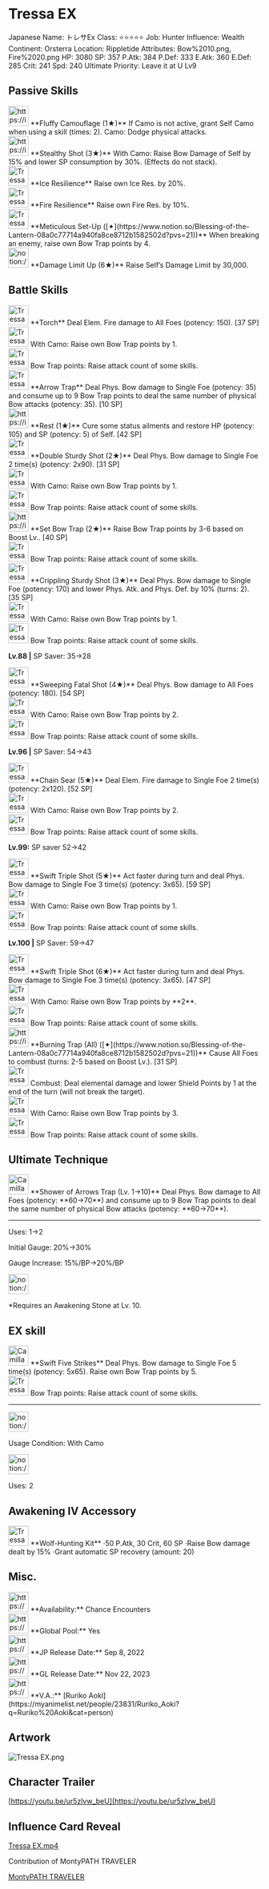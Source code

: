 # Tressa EX

Japanese Name: トレサEx
Class: ⭐️⭐️⭐️⭐️⭐️
Job: Hunter
Influence: Wealth
Continent: Orsterra
Location: Rippletide
Attributes: Bow%2010.png, Fire%2020.png
HP: 3080
SP: 357
P.Atk: 384
P.Def: 333
E.Atk: 360
E.Def: 285
Crit: 241
Spd: 240
Ultimate Priority: Leave it at U Lv9

## Passive Skills

<aside>
<img src="https://img.game8.jp/7801093/a66785d1dac85208697ab48315bfbbc9.png/show" alt="https://img.game8.jp/7801093/a66785d1dac85208697ab48315bfbbc9.png/show" width="40px" /> **Fluffy Camouflage (1★)**
If Camo is not active, grant Self Camo when using a skill (times: 2).
Camo: Dodge physical attacks.

</aside>

<aside>
<img src="https://img.game8.jp/6930255/17bbb3a57e1f99256daf824e99d41a44.png/show" alt="https://img.game8.jp/6930255/17bbb3a57e1f99256daf824e99d41a44.png/show" width="40px" /> **Stealthy Shot (3★)**
With Camo: Raise Bow Damage of Self by 15% and lower SP consumption by 30%. (Effects do not stack).

</aside>

<aside>
<img src="Tressa%20EX%200b5db6785d514c2ebb35033b73fd11b7/Ice_Resilience.png" alt="Tressa%20EX%200b5db6785d514c2ebb35033b73fd11b7/Ice_Resilience.png" width="40px" /> **Ice Resilience**
Raise own Ice Res. by 20%.

</aside>

<aside>
<img src="Tressa%20EX%200b5db6785d514c2ebb35033b73fd11b7/Fire_Resilience.png" alt="Tressa%20EX%200b5db6785d514c2ebb35033b73fd11b7/Fire_Resilience.png" width="40px" /> **Fire Resilience**
Raise own Fire Res. by 10%.

</aside>

<aside>
<img src="Tressa%20EX%200b5db6785d514c2ebb35033b73fd11b7/Arrows_of_Wisdom.png" alt="Tressa%20EX%200b5db6785d514c2ebb35033b73fd11b7/Arrows_of_Wisdom.png" width="40px" /> **Meticulous Set-Up ([✦](https://www.notion.so/Blessing-of-the-Lantern-08a0c77714a940fa8ce8712b1582502d?pvs=21))**
When breaking an enemy, raise own Bow Trap points by 4.

</aside>

<aside>
<img src="notion://custom_emoji/2482af5e-3bb7-4af8-a110-df4150e44521/17debbc6-5396-80a6-933a-007af3a7f551" alt="notion://custom_emoji/2482af5e-3bb7-4af8-a110-df4150e44521/17debbc6-5396-80a6-933a-007af3a7f551" width="40px" /> **Damage Limit Up (6★)**
Raise Self’s Damage Limit by 30,000.

</aside>

## Battle Skills

<aside>
<img src="Tressa%20EX%200b5db6785d514c2ebb35033b73fd11b7/Fire.png" alt="Tressa%20EX%200b5db6785d514c2ebb35033b73fd11b7/Fire.png" width="40px" /> **Torch**
Deal Elem. Fire damage to All Foes (potency: 150). [37 SP]

<aside>
<img src="Tressa%20EX%200b5db6785d514c2ebb35033b73fd11b7/Camo.png" alt="Tressa%20EX%200b5db6785d514c2ebb35033b73fd11b7/Camo.png" width="40px" /> With Camo: Raise own Bow Trap points by 1.

</aside>

<aside>
<img src="Tressa%20EX%200b5db6785d514c2ebb35033b73fd11b7/Arrow_Points.png" alt="Tressa%20EX%200b5db6785d514c2ebb35033b73fd11b7/Arrow_Points.png" width="40px" /> Bow Trap points: Raise attack count of some skills.

</aside>

</aside>

<aside>
<img src="Tressa%20EX%200b5db6785d514c2ebb35033b73fd11b7/Bow.png" alt="Tressa%20EX%200b5db6785d514c2ebb35033b73fd11b7/Bow.png" width="40px" /> **Arrow Trap**
Deal Phys. Bow damage to Single Foe (potency: 35) and consume up to 9 Bow Trap points to deal the same number of physical Bow attacks (potency: 35). [10 SP]

</aside>

<aside>
<img src="https://img.game8.jp/6909197/4eaa54be6aac9c9c4a1b006531ef1771.png/show" alt="https://img.game8.jp/6909197/4eaa54be6aac9c9c4a1b006531ef1771.png/show" width="40px" /> **Rest (1★)**
Cure some status ailments and restore HP (potency: 105) and SP (potency: 5) of Self. [42 SP]

</aside>

<aside>
<img src="Tressa%20EX%200b5db6785d514c2ebb35033b73fd11b7/Bow%201.png" alt="Tressa%20EX%200b5db6785d514c2ebb35033b73fd11b7/Bow%201.png" width="40px" /> **Double Sturdy Shot (2★)**
Deal Phys. Bow damage to Single Foe 2 time(s) (potency: 2x90). [31 SP]

<aside>
<img src="Tressa%20EX%200b5db6785d514c2ebb35033b73fd11b7/Camo.png" alt="Tressa%20EX%200b5db6785d514c2ebb35033b73fd11b7/Camo.png" width="40px" /> With Camo: Raise own Bow Trap points by 1.

</aside>

<aside>
<img src="Tressa%20EX%200b5db6785d514c2ebb35033b73fd11b7/Arrow_Points.png" alt="Tressa%20EX%200b5db6785d514c2ebb35033b73fd11b7/Arrow_Points.png" width="40px" /> Bow Trap points: Raise attack count of some skills.

</aside>

</aside>

<aside>
<img src="https://img.game8.jp/6909195/fb1af3b553f4112d4403e0f7452fd2a2.png/show" alt="https://img.game8.jp/6909195/fb1af3b553f4112d4403e0f7452fd2a2.png/show" width="40px" /> **Set Bow Trap (2★)**
Raise Bow Trap points by 3-6 based on Boost Lv.. [40 SP]

<aside>
<img src="Tressa%20EX%200b5db6785d514c2ebb35033b73fd11b7/Arrow_Points.png" alt="Tressa%20EX%200b5db6785d514c2ebb35033b73fd11b7/Arrow_Points.png" width="40px" /> Bow Trap points: Raise attack count of some skills.

</aside>

</aside>

<aside>
<img src="Tressa%20EX%200b5db6785d514c2ebb35033b73fd11b7/Bow%202.png" alt="Tressa%20EX%200b5db6785d514c2ebb35033b73fd11b7/Bow%202.png" width="40px" /> **Crippling Sturdy Shot (3★)**
Deal Phys. Bow damage to Single Foe (potency: 170) and lower Phys. Atk. and Phys. Def. by 10% (turns: 2). [35 SP]

<aside>
<img src="Tressa%20EX%200b5db6785d514c2ebb35033b73fd11b7/Camo.png" alt="Tressa%20EX%200b5db6785d514c2ebb35033b73fd11b7/Camo.png" width="40px" /> With Camo: Raise own Bow Trap points by 1.

</aside>

<aside>
<img src="Tressa%20EX%200b5db6785d514c2ebb35033b73fd11b7/Arrow_Points.png" alt="Tressa%20EX%200b5db6785d514c2ebb35033b73fd11b7/Arrow_Points.png" width="40px" /> Bow Trap points: Raise attack count of some skills.

</aside>

**Lv.88 |** SP Saver: 35→28

</aside>

<aside>
<img src="Tressa%20EX%200b5db6785d514c2ebb35033b73fd11b7/Bow%203.png" alt="Tressa%20EX%200b5db6785d514c2ebb35033b73fd11b7/Bow%203.png" width="40px" /> **Sweeping Fatal Shot (4★)**
Deal Phys. Bow damage to All Foes (potency: 180). [54 SP]

<aside>
<img src="Tressa%20EX%200b5db6785d514c2ebb35033b73fd11b7/Camo.png" alt="Tressa%20EX%200b5db6785d514c2ebb35033b73fd11b7/Camo.png" width="40px" /> With Camo: Raise own Bow Trap points by 2.

</aside>

<aside>
<img src="Tressa%20EX%200b5db6785d514c2ebb35033b73fd11b7/Arrow_Points.png" alt="Tressa%20EX%200b5db6785d514c2ebb35033b73fd11b7/Arrow_Points.png" width="40px" /> Bow Trap points: Raise attack count of some skills.

</aside>

**Lv.96 |** SP Saver: 54→43

</aside>

<aside>
<img src="Tressa%20EX%200b5db6785d514c2ebb35033b73fd11b7/Fire%201.png" alt="Tressa%20EX%200b5db6785d514c2ebb35033b73fd11b7/Fire%201.png" width="40px" /> **Chain Sear (5★)**
Deal Elem. Fire damage to Single Foe 2 time(s) (potency: 2x120). [52 SP]

<aside>
<img src="Tressa%20EX%200b5db6785d514c2ebb35033b73fd11b7/Camo.png" alt="Tressa%20EX%200b5db6785d514c2ebb35033b73fd11b7/Camo.png" width="40px" /> With Camo: Raise own Bow Trap points by 2.

</aside>

<aside>
<img src="Tressa%20EX%200b5db6785d514c2ebb35033b73fd11b7/Arrow_Points.png" alt="Tressa%20EX%200b5db6785d514c2ebb35033b73fd11b7/Arrow_Points.png" width="40px" /> Bow Trap points: Raise attack count of some skills.

</aside>

**Lv.99:** SP saver 52→42

</aside>

<aside>
<img src="Tressa%20EX%200b5db6785d514c2ebb35033b73fd11b7/Bow%204.png" alt="Tressa%20EX%200b5db6785d514c2ebb35033b73fd11b7/Bow%204.png" width="40px" /> **Swift Triple Shot (5★)**
Act faster during turn and deal Phys. Bow damage to Single Foe 3 time(s) (potency: 3x65). [59 SP]

<aside>
<img src="Tressa%20EX%200b5db6785d514c2ebb35033b73fd11b7/Camo.png" alt="Tressa%20EX%200b5db6785d514c2ebb35033b73fd11b7/Camo.png" width="40px" /> With Camo: Raise own Bow Trap points by 1.

</aside>

<aside>
<img src="Tressa%20EX%200b5db6785d514c2ebb35033b73fd11b7/Arrow_Points.png" alt="Tressa%20EX%200b5db6785d514c2ebb35033b73fd11b7/Arrow_Points.png" width="40px" /> Bow Trap points: Raise attack count of some skills.

</aside>

**Lv.100 |** SP Saver: 59→47

<aside>
<img src="Tressa%20EX%200b5db6785d514c2ebb35033b73fd11b7/Bow%204.png" alt="Tressa%20EX%200b5db6785d514c2ebb35033b73fd11b7/Bow%204.png" width="40px" /> **Swift Triple Shot (6★)**
Act faster during turn and deal Phys. Bow damage to Single Foe 3 time(s) (potency: 3x65). [47 SP]

<aside>
<img src="Tressa%20EX%200b5db6785d514c2ebb35033b73fd11b7/Camo.png" alt="Tressa%20EX%200b5db6785d514c2ebb35033b73fd11b7/Camo.png" width="40px" /> With Camo: Raise own Bow Trap points by **2**.

</aside>

<aside>
<img src="Tressa%20EX%200b5db6785d514c2ebb35033b73fd11b7/Arrow_Points.png" alt="Tressa%20EX%200b5db6785d514c2ebb35033b73fd11b7/Arrow_Points.png" width="40px" /> Bow Trap points: Raise attack count of some skills.

</aside>

</aside>

</aside>

<aside>
<img src="https://img.game8.jp/6909196/ce50237128dbdac99dd75aad5895bba1.png/show" alt="https://img.game8.jp/6909196/ce50237128dbdac99dd75aad5895bba1.png/show" width="40px" /> **Burning Trap (All) ([✦](https://www.notion.so/Blessing-of-the-Lantern-08a0c77714a940fa8ce8712b1582502d?pvs=21))**
Cause All Foes to combust (turns: 2-5 based on Boost Lv.). [31 SP]

<aside>
<img src="Tressa%20EX%200b5db6785d514c2ebb35033b73fd11b7/Combustion.png" alt="Tressa%20EX%200b5db6785d514c2ebb35033b73fd11b7/Combustion.png" width="40px" /> Combust: Deal elemental damage and lower Shield Points by 1 at the end of the turn (will not break the target).

</aside>

<aside>
<img src="Tressa%20EX%200b5db6785d514c2ebb35033b73fd11b7/Camo.png" alt="Tressa%20EX%200b5db6785d514c2ebb35033b73fd11b7/Camo.png" width="40px" /> With Camo: Raise own Bow Trap points by 3.

</aside>

<aside>
<img src="Tressa%20EX%200b5db6785d514c2ebb35033b73fd11b7/Arrow_Points.png" alt="Tressa%20EX%200b5db6785d514c2ebb35033b73fd11b7/Arrow_Points.png" width="40px" /> Bow Trap points: Raise attack count of some skills.

</aside>

</aside>

## Ultimate Technique

<aside>
<img src="Camilla%2002759ca04d984c6992d810c9c8a7ce26/Bow%204.png" alt="Camilla%2002759ca04d984c6992d810c9c8a7ce26/Bow%204.png" width="40px" /> **Shower of Arrows Trap (Lv. 1→10)**
Deal Phys. Bow damage to All Foes  (potency: **60→70**) and consume up to 9 Bow Trap points to deal the same number of physical Bow attacks (potency: **60→70**).

---

Uses:
1→2

Initial Gauge:
20%→30%

Gauge Increase:
15%/BP→20%/BP

<aside>
<img src="notion://custom_emoji/2482af5e-3bb7-4af8-a110-df4150e44521/182ebbc6-5396-80af-9978-007ac248795b" alt="notion://custom_emoji/2482af5e-3bb7-4af8-a110-df4150e44521/182ebbc6-5396-80af-9978-007ac248795b" width="40px" />

*Requires an Awakening Stone at Lv. 10.

</aside>

</aside>

## EX skill

<aside>
<img src="Camilla%2002759ca04d984c6992d810c9c8a7ce26/Bow%204.png" alt="Camilla%2002759ca04d984c6992d810c9c8a7ce26/Bow%204.png" width="40px" /> **Swift Five Strikes**
Deal Phys. Bow damage to Single Foe 5 time(s)  (potency: 5x65). Raise own Bow Trap points by 5.

<aside>
<img src="Tressa%20EX%200b5db6785d514c2ebb35033b73fd11b7/Arrow_Points.png" alt="Tressa%20EX%200b5db6785d514c2ebb35033b73fd11b7/Arrow_Points.png" width="40px" /> Bow Trap points: Raise attack count of some skills.

</aside>

---

<aside>
<img src="notion://custom_emoji/2482af5e-3bb7-4af8-a110-df4150e44521/137ebbc6-5396-802c-b9bc-007a54884b6f" alt="notion://custom_emoji/2482af5e-3bb7-4af8-a110-df4150e44521/137ebbc6-5396-802c-b9bc-007a54884b6f" width="40px" />

Usage Condition: With Camo

</aside>

<aside>
<img src="notion://custom_emoji/2482af5e-3bb7-4af8-a110-df4150e44521/137ebbc6-5396-80ba-9f36-007a936447ac" alt="notion://custom_emoji/2482af5e-3bb7-4af8-a110-df4150e44521/137ebbc6-5396-80ba-9f36-007a936447ac" width="40px" />

Uses: 2

</aside>

</aside>

## Awakening IV Accessory

<aside>
<img src="Tressa%20EX%200b5db6785d514c2ebb35033b73fd11b7/Awakening_IV.png" alt="Tressa%20EX%200b5db6785d514c2ebb35033b73fd11b7/Awakening_IV.png" width="40px" /> **Wolf-Hunting Kit**
·50 P.Atk, 30 Crit, 60 SP
·Raise Bow damage dealt by 15%
·Grant automatic SP recovery (amount: 20)

</aside>

## Misc.

<aside>
<img src="https://www.notion.so/icons/gift_gray.svg" alt="https://www.notion.so/icons/gift_gray.svg" width="40px" /> **Availability:** Chance Encounters

</aside>

<aside>
<img src="https://www.notion.so/icons/globe_gray.svg" alt="https://www.notion.so/icons/globe_gray.svg" width="40px" /> **Global Pool:** Yes

</aside>

<aside>
<img src="https://www.notion.so/icons/calendar_red.svg" alt="https://www.notion.so/icons/calendar_red.svg" width="40px" /> **JP Release Date:**
Sep 8, 2022

</aside>

<aside>
<img src="https://www.notion.so/icons/calendar_blue.svg" alt="https://www.notion.so/icons/calendar_blue.svg" width="40px" /> **GL Release Date:**
Nov 22, 2023

</aside>

<aside>
<img src="https://www.notion.so/icons/microphone_gray.svg" alt="https://www.notion.so/icons/microphone_gray.svg" width="40px" /> **V.A.:** [Ruriko Aoki](https://myanimelist.net/people/23831/Ruriko_Aoki?q=Ruriko%20Aoki&cat=person)

</aside>

## Artwork

![Tressa EX.png](Tressa%20EX%200b5db6785d514c2ebb35033b73fd11b7/Tressa_EX.png)

## Character Trailer

[https://youtu.be/ur5zlvw_beU](https://youtu.be/ur5zlvw_beU)

## Influence Card Reveal

[Tressa EX.mp4](Tressa%20EX%200b5db6785d514c2ebb35033b73fd11b7/Tressa_EX.mp4)

Contribution of MontyPATH TRAVELER

[MontyPATH TRAVELER](https://www.youtube.com/@MontyPATHTRAVELER)